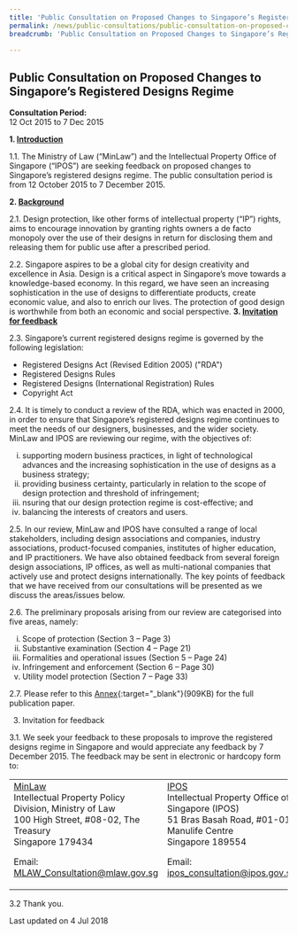 ```yaml
---
title: 'Public Consultation on Proposed Changes to Singapore’s Registered Designs Regime'
permalink: /news/public-consultations/public-consultation-on-proposed-changes-to-singapores-registered/
breadcrumb: 'Public Consultation on Proposed Changes to Singapore’s Registered Designs Regime'

---
```



Public Consultation on Proposed Changes to Singapore’s Registered Designs Regime
---

**Consultation Period:**  
12 Oct 2015 to 7 Dec 2015

<b>1. <u>Introduction</u></b>

1.1. The Ministry of Law (“MinLaw”) and the Intellectual Property Office of Singapore (“IPOS”) are seeking feedback on proposed changes to Singapore’s registered designs regime. The public consultation period is from 12 October 2015 to 7 December 2015.  

<b>2. <u>Background</u></b> 

2.1. Design protection, like other forms of intellectual property (“IP”) rights, aims to encourage innovation by granting rights owners a de facto monopoly over the use of their designs in return for disclosing them and releasing them for public use after a prescribed period.  

2.2. Singapore aspires to be a global city for design creativity and excellence in Asia.  Design is a critical aspect in Singapore’s move towards a knowledge-based economy. In this regard, we have seen an increasing sophistication in the use of designs to differentiate products, create economic value, and also to enrich our lives. The protection of good design is worthwhile from both an economic and social perspective.
<b>3. <u>Invitation for feedback</u></b> 

2.3. Singapore’s current registered designs regime is governed by the following legislation: 

<ul>
 <li>Registered Designs Act (Revised Edition 2005) ("RDA")</li>
 <li>Registered Designs Rules</li>
 <li>Registered Designs (International Registration) Rules</li>
 <li>Copyright Act</li>
</ul>

2.4. It is timely to conduct a review of the RDA, which was enacted in 2000, in order to ensure that Singapore’s registered designs regime continues to meet the needs of our designers, businesses, and the wider society. MinLaw and IPOS are reviewing our regime, with the objectives of: 

<ol style="list-style-type: lower-roman">
 <li>supporting modern business practices, in light of technological advances and the increasing sophistication             in the use of designs as a business strategy;</li>
 <li>providing business certainty, particularly in relation to the scope of design protection and threshold of             infringement;</li>
 <li>nsuring that our design protection regime is cost-effective; and</li>
 <li>balancing the interests of creators and users.</li>
</ol>

2.5. In our review, MinLaw and IPOS have consulted a range of local stakeholders, including design associations and companies, industry associations, product-focused companies, institutes of higher education, and IP practitioners.  We have also obtained feedback from several foreign design associations, IP offices, as well as multi-national companies that actively use and protect designs internationally. The key points of feedback that we have received from our consultations will be presented as we discuss the areas/issues below.

2.6. The preliminary proposals arising from our review are categorised into five areas, namely:  

<ol style="list-style-type: lower-roman">
 <li>Scope of protection (Section 3 – Page 3)</li>
 <li>Substantive examination (Section 4 – Page 21)</li>
 <li>Formalities and operational issues (Section 5 – Page 24)</li>
 <li>Infringement and enforcement (Section 6 – Page 30)</li>
 <li>Utility model protection (Section 7 – Page 33)</li>
</ol>

2.7. Please refer to this [Annex](/files/Public_Consultation_Changes_to_SG_RD_Regime.pdf/){:target="_blank"}(909KB) for the full publication paper.

3. Invitation for feedback

3.1. We seek your feedback to these proposals to improve the registered designs regime in Singapore and would appreciate any feedback by 7 December 2015. The feedback may be sent in electronic or hardcopy form to: 

<table>
<tr style="display:none">
 <th>MinLaw</th>
 <th>IPOS</th>
</tr> 
 <tr>
  <td>
   <u>MinLaw</u><br>
   Intellectual Property Policy Division, Ministry of Law<br>
   100 High Street, #08-02, The Treasury<br>
   Singapore 179434<br>
   
   Email: <a href="mailto:MLAW_Consultation@mlaw.gov.sg">MLAW_Consultation@mlaw.gov.sg</a>
  </td>
  <td>
 <u>IPOS</u><br>
 Intellectual Property Office of Singapore (IPOS)<br>
 51 Bras Basah Road, #01-01,<br>
 Manulife Centre<br>Singapore 189554<br>
 
 Email:  <a href="mailto:ipos_consultation@ipos.gov.sg">ipos_consultation@ipos.gov.sg</a></td>
 </tr>
</table>

3.2 Thank you.

<p class="right-side-updated">Last updated on 4 Jul 2018</p>
